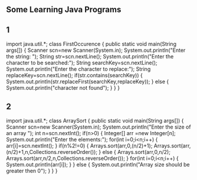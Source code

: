 ## Some Learning Java Programs 

## 1 

import java.util.*;
class FirstOccurence
{
    public static void main(String args[])
    {
        Scanner  scn=new Scanner(System.in);
        System.out.println("Enter the string: ");
        String str=scn.nextLine();
        System.out.println("Enter the character to be searched:");
        String searchKey=scn.nextLine();
        System.out.println("Enter the character to replace:");
        String replaceKey=scn.nextLine();
        if(str.contains(searchKey))
        {
            System.out.println(str.replaceFirst(searchKey,replaceKey));
        }
        else
        {
            System.out.println("character not found");
        }
    }
}

## 2

import java.util.*;
class ArraySort
{
    public static void main(String args[])
    {
        Scanner scn=new Scanner(System.in);
        System.out.println("Enter the size of an array ");
        int n=scn.nextInt();
        if(n>0)
        {
            Integer[] arr =new Integer[n];
            System.out.println("Enter the elements:");
            for(int i=0;i<n;i++)
            {
                arr[i]=scn.nextInt();
            }
            if(n%2!=0)
            {
                Arrays.sort(arr,0,(n/2)+1);
                Arrays.sort(arr,(n/2)+1,n,Collections.reverseOrder());
            }
            else
            {
                Arrays.sort(arr,0,n/2);
                Arrays.sort(arr,n/2,n,Collections.reverseOrder());
            }
            for(int i=0;i<n;i++)
            {
                System.out.println(arr[i]);
            }
        }
        else
        {
            System.out.println("Array size should be greater then 0");
        }
    }
}
